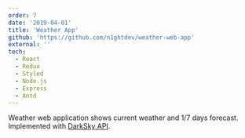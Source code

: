 ```yaml
---
order: 7
date: '2019-04-01'
title: 'Weather App'
github: 'https://github.com/n1ghtdev/weather-web-app'
external: ''
tech:
  - React
  - Redux
  - Styled
  - Node.js
  - Express
  - Antd
---
```


Weather web application shows current weather and 1/7 days forecast. Implemented
with [DarkSky API](https://darksky.net/dev).
